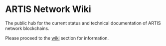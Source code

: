 # ARTIS Network Wiki

The public hub for the current status and technical documentation of ARTIS network blockchains.

Please proceed to the [wiki](https://github.com/artis-eco/wiki/wiki/Networks) section for information.